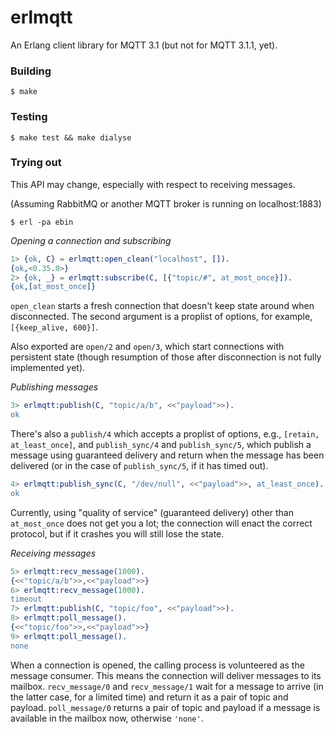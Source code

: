 erlmqtt
=======

An Erlang client library for MQTT 3.1 (but not for MQTT 3.1.1, yet).

### Building

    $ make

### Testing

    $ make test && make dialyse

### Trying out

This API may change, especially with respect to receiving messages.

(Assuming RabbitMQ or another MQTT broker is running on localhost:1883)

    $ erl -pa ebin

*Opening a connection and subscribing*

```erlang
1> {ok, C} = erlmqtt:open_clean("localhost", []).
{ok,<0.35.0>}
2> {ok, _} = erlmqtt:subscribe(C, [{"topic/#", at_most_once}]).
{ok,[at_most_once]}
```

`open_clean` starts a fresh connection that doesn't keep state around
when disconnected. The second argument is a proplist of options, for
example, `[{keep_alive, 600}]`.

Also exported are `open/2` and `open/3`, which start connections with
persistent state (though resumption of those after disconnection is
not fully implemented yet).

*Publishing messages*

```erlang
3> erlmqtt:publish(C, "topic/a/b", <<"payload">>).
ok
```

There's also a `publish/4` which accepts a proplist of options, e.g.,
`[retain, at_least_once]`, and `publish_sync/4` and `publish_sync/5`,
which publish a message using guaranteed delivery and return when the
message has been delivered (or in the case of `publish_sync/5`, if it
has timed out).

```erlang
4> erlmqtt:publish_sync(C, "/dev/null", <<"payload">>, at_least_once).
ok
```

Currently, using "quality of service" (guaranteed delivery) other than
`at_most_once` does not get you a lot; the connection will enact the
correct protocol, but if it crashes you will still lose the state.

*Receiving messages*

```erlang
5> erlmqtt:recv_message(1000).
{<<"topic/a/b">>,<<"payload">>}
6> erlmqtt:recv_message(1000).
timeout
7> erlmqtt:publish(C, "topic/foo", <<"payload">>).
8> erlmqtt:poll_message().
{<<"topic/foo">>,<<"payload">>}
9> erlmqtt:poll_message().
none
```

When a connection is opened, the calling process is volunteered as the
message consumer. This means the connection will deliver messages to
its mailbox. `recv_message/0` and `recv_message/1` wait for a message
to arrive (in the latter case, for a limited time) and return it as a
pair of topic and payload. `poll_message/0` returns a pair of topic
and payload if a message is available in the mailbox now, otherwise
`'none'`.
